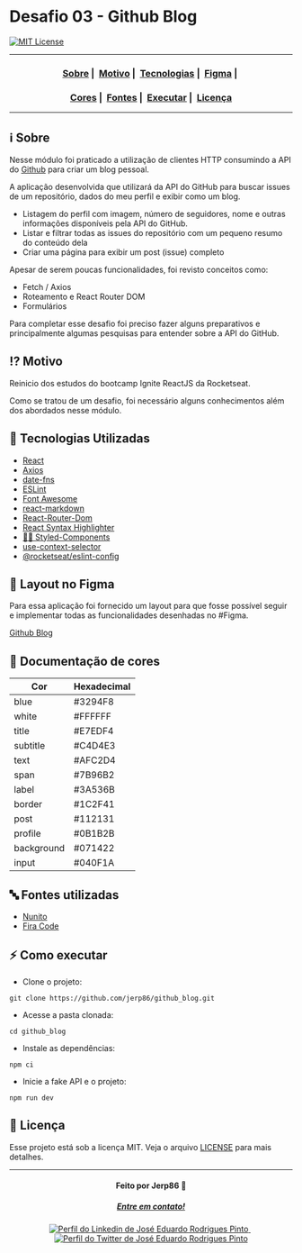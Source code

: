 # Desafio 03 - Github Blog

[![MIT License](https://img.shields.io/badge/License-MIT-green.svg)](https://choosealicense.com/licenses/mit/)

---

<h3 align="center">
  <a href="#information_source-sobre">Sobre</a>&nbsp;|&nbsp;
  <a href="#interrobang-motivo">Motivo</a>&nbsp;|&nbsp;
  <a href="#rocket-tecnologias-utilizadas">Tecnologias</a>&nbsp;|&nbsp;
  <a href="#art-layout-no-figma">Figma</a>&nbsp;|&nbsp;
</h3>
<h3 align="center">
  <a href="#rainbow-documenta%C3%A7%C3%A3o-de-cores">Cores</a>&nbsp;|&nbsp;
  <a href="#abc-fontes-utilizadas">Fontes</a>&nbsp;|&nbsp;
  <a href="#zap-como-executar">Executar</a>&nbsp;|&nbsp;
  <a href="#memo-licen%C3%A7a">Licença</a>
</h3>

---


## :information_source: Sobre

Nesse módulo foi praticado a utilização de clientes HTTP consumindo a API do [Github](https://github.com/) para criar um blog pessoal.

A aplicação desenvolvida que utilizará da API do GitHub para buscar issues de um repositório, dados do meu perfil e exibir como um blog.

- Listagem do perfil com imagem, número de seguidores, nome e outras informações disponíveis pela API do GitHub.
- Listar e filtrar todas as issues do repositório com um pequeno resumo do conteúdo dela
- Criar uma página para exibir um post (issue) completo

Apesar de serem poucas funcionalidades, foi revisto conceitos como:

- Fetch / Axios
- Roteamento e React Router DOM
- Formulários

Para completar esse desafio foi preciso fazer alguns preparativos e principalmente algumas pesquisas para entender sobre a API do GitHub.


## :interrobang: Motivo

Reinicio dos estudos do bootcamp Ignite ReactJS da Rocketseat.

Como se tratou de um desafio, foi necessário alguns conhecimentos além dos abordados nesse módulo.


## :rocket: Tecnologias Utilizadas

- [React](https://reactjs.org/)
- [Axios](https://axios-http.com/)
- [date-fns](https://github.com/date-fns/date-fns#readme)
- [ESLint](https://eslint.org/)
- [Font Awesome](https://fontawesome.com/)
- [react-markdown](https://github.com/remarkjs/react-markdown#readme)
- [React-Router-Dom](https://github.com/remix-run/react-router#readme)
- [React Syntax Highlighter](https://github.com/react-syntax-highlighter/react-syntax-highlighter#readme)
- [💅🏽 Styled-Components](https://styled-components.com/)
- [use-context-selector](https://github.com/dai-shi/use-context-selector#readme)
- [@rocketseat/eslint-config](https://github.com/rocketseat/eslint-config-rocketseat#readme)


## :art: Layout no Figma

Para essa aplicação foi fornecido um layout para que fosse possível seguir e implementar todas as funcionalidades desenhadas no #Figma.

[Github Blog](https://www.figma.com/community/file/1138814951106121051)


## :rainbow: Documentação de cores

| Cor        | Hexadecimal |
| ---------- | ----------- |
| blue       | #3294F8     |
| white      | #FFFFFF     |
| title      | #E7EDF4     | 
| subtitle   | #C4D4E3     | 
| text       | #AFC2D4     | 
| span       | #7B96B2     | 
| label      | #3A536B     | 
| border     | #1C2F41     | 
| post       | #112131     | 
| profile    | #0B1B2B     | 
| background | #071422     | 
| input      | #040F1A     |


## :abc: Fontes utilizadas

- [Nunito](https://fonts.google.com/specimen/Nunito)
- [Fira Code](https://fonts.google.com/specimen/Fira+Code)


## :zap: Como executar

- Clone o projeto:
```
git clone https://github.com/jerp86/github_blog.git
```

- Acesse a pasta clonada:
```
cd github_blog
```

- Instale as dependências:
```
npm ci
```

- Inicie a fake API e o projeto:
```
npm run dev
```


## :memo: Licença

Esse projeto está sob a licença MIT. Veja o arquivo [LICENSE](LICENSE) para mais detalhes.

---

<h4 align="center">
  Feito por Jerp86 👋️
</h4>
<h5 align="center">
  <a href="mailto:jerp.dev@gmail.com">Entre em contato!</a>
</h5>

<p align="center">
  <a href="https://www.linkedin.com/in/jerp/">
    <img alt="Perfil do Linkedin de José Eduardo Rodrigues Pinto" src="https://img.shields.io/badge/LinkedIn-jerp-0e76a8?style=flat&logoColor=white&logo=linkedin">
  </a>
  &nbsp
  <a href="https://twitter.com/jerpbtu">
    <img alt="Perfil do Twitter de José Eduardo Rodrigues Pinto" src="https://img.shields.io/twitter/follow/jerpbtu?style=flat&logoColor=white&logo=Twitter">
  </a>
</p>
